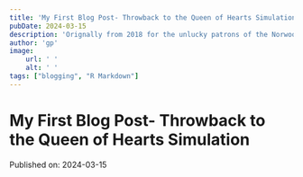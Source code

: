 ```yaml
---
title: 'My First Blog Post- Throwback to the Queen of Hearts Simulation'
pubDate: 2024-03-15
description: 'Orignally from 2018 for the unlucky patrons of the Norwood Elks Lodge.'
author: 'gp'
image:
    url: ' '
    alt: ' '
tags: ["blogging", "R Markdown"]
---
```

# My First Blog Post- Throwback to the Queen of Hearts Simulation

Published on: 2024-03-15

<object data="/Queen_of_Hearts_Sim.pdf" width="1000" height="1000" type='application/pdf'></object>
